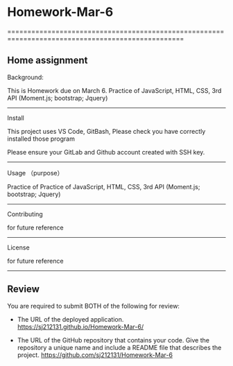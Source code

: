 # Homework-Mar-6
==================================================================================================


Home assignment 
--------------------------------------------------------------------------------------------------
Background:

This is Homework due on March 6. Practice of JavaScript, HTML, CSS, 3rd API (Moment.js; bootstrap; Jquery)

--------------------------------------------------------------------------------------------------
Install

This project uses VS Code, GitBash, Please check you have correctly installed those program 

Please ensure your GitLab and Github account created with SSH key.

--------------------------------------------------------------------------------------------------
Usage （purpose）

Practice of Practice of JavaScript, HTML, CSS, 3rd API (Moment.js; bootstrap; Jquery)

--------------------------------------------------------------------------------------------------
Contributing 

for future reference 

--------------------------------------------------------------------------------------------------
License 

for future reference 

--------------------------------------------------------------------------------------------------

## Review

You are required to submit BOTH of the following for review:

* The URL of the deployed application.
        https://sj212131.github.io/Homework-Mar-6/
        
* The URL of the GitHub repository that contains your code. Give the repository a unique name and include a README file that describes the project.
        https://github.com/sj212131/Homework-Mar-6